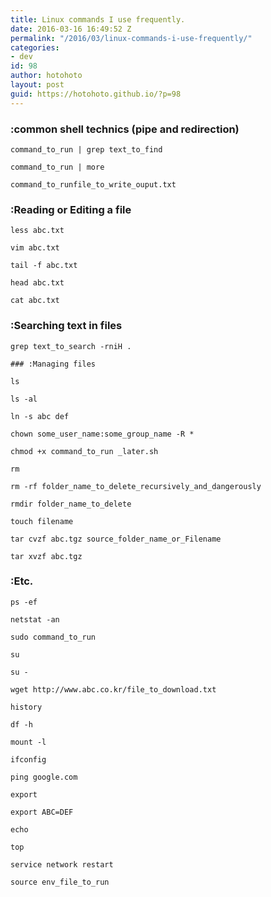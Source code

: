 ```yaml
---
title: Linux commands I use frequently.
date: 2016-03-16 16:49:52 Z
permalink: "/2016/03/linux-commands-i-use-frequently/"
categories:
- dev
id: 98
author: hotohoto
layout: post
guid: https://hotohoto.github.io/?p=98
---
```


### :common shell technics (pipe and redirection)
```
command_to_run | grep text_to_find

command_to_run | more

command_to_runfile_to_write_ouput.txt
```

### :Reading or Editing a file
```
less abc.txt

vim abc.txt

tail -f abc.txt

head abc.txt

cat abc.txt
```

### :Searching text in files
```
grep text_to_search -rniH .

### :Managing files

ls

ls -al

ln -s abc def

chown some_user_name:some_group_name -R *

chmod +x command_to_run _later.sh

rm

rm -rf folder_name_to_delete_recursively_and_dangerously

rmdir folder_name_to_delete

touch filename

tar cvzf abc.tgz source_folder_name_or_Filename

tar xvzf abc.tgz
```

### :Etc.
```
ps -ef

netstat -an

sudo command_to_run

su

su -

wget http://www.abc.co.kr/file_to_download.txt

history

df -h

mount -l

ifconfig

ping google.com

export

export ABC=DEF

echo

top

service network restart

source env_file_to_run
```
